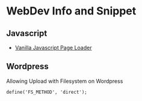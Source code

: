 # WebDev Info and Snippet

## Javascript

- [Vanilla Javascript Page Loader](https://gist.github.com/alessandroalessio/9718c2e4cfa6c31b013eb2e27bb1cc8d)

## Wordpress

Allowing Upload with Filesystem on Wordpress
```
define('FS_METHOD', 'direct');
```
